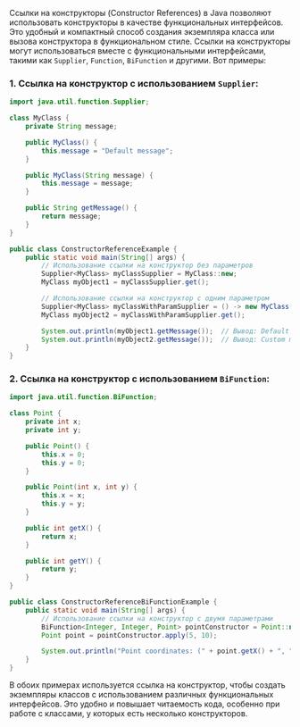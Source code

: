 Ссылки на конструкторы (Constructor References) в Java позволяют использовать конструкторы в качестве функциональных интерфейсов. Это удобный и компактный способ создания экземпляра класса или вызова конструктора в функциональном стиле. Ссылки на конструкторы могут использоваться вместе с функциональными интерфейсами, такими как `Supplier`, `Function`, `BiFunction` и другими. Вот примеры:

### 1. Ссылка на конструктор с использованием `Supplier`:

```java
import java.util.function.Supplier;

class MyClass {
    private String message;

    public MyClass() {
        this.message = "Default message";
    }

    public MyClass(String message) {
        this.message = message;
    }

    public String getMessage() {
        return message;
    }
}

public class ConstructorReferenceExample {
    public static void main(String[] args) {
        // Использование ссылки на конструктор без параметров
        Supplier<MyClass> myClassSupplier = MyClass::new;
        MyClass myObject1 = myClassSupplier.get();

        // Использование ссылки на конструктор с одним параметром
        Supplier<MyClass> myClassWithParamSupplier = () -> new MyClass("Custom message");
        MyClass myObject2 = myClassWithParamSupplier.get();

        System.out.println(myObject1.getMessage());  // Вывод: Default message
        System.out.println(myObject2.getMessage());  // Вывод: Custom message
    }
}
```

### 2. Ссылка на конструктор с использованием `BiFunction`:

```java
import java.util.function.BiFunction;

class Point {
    private int x;
    private int y;

    public Point() {
        this.x = 0;
        this.y = 0;
    }

    public Point(int x, int y) {
        this.x = x;
        this.y = y;
    }

    public int getX() {
        return x;
    }

    public int getY() {
        return y;
    }
}

public class ConstructorReferenceBiFunctionExample {
    public static void main(String[] args) {
        // Использование ссылки на конструктор с двумя параметрами
        BiFunction<Integer, Integer, Point> pointConstructor = Point::new;
        Point point = pointConstructor.apply(5, 10);

        System.out.println("Point coordinates: (" + point.getX() + ", " + point.getY() + ")");
    }
}
```

В обоих примерах используется ссылка на конструктор, чтобы создать экземпляры классов с использованием различных функциональных интерфейсов. Это удобно и повышает читаемость кода, особенно при работе с классами, у которых есть несколько конструкторов.
